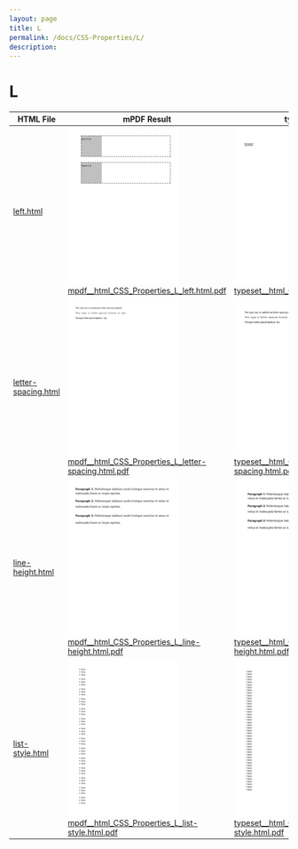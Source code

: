 ```yaml
---
layout: page
title: L
permalink: /docs/CSS-Properties/L/
description: 
---
```


# L
HTML File | mPDF Result | typeset.sh Result | PDFreactor Result
------------- | ------------- | ------------- | -------------
[left.html](/html/CSS%20Properties/L/left.html) | ![](mpdf__html_CSS_Properties_L_left.html.png) [mpdf__html_CSS_Properties_L_left.html.pdf](mpdf__html_CSS_Properties_L_left.html.pdf) | ![](typeset__html_CSS_Properties_L_left.html.png) [typeset__html_CSS_Properties_L_left.html.pdf](typeset__html_CSS_Properties_L_left.html.pdf) | ![](pdfreactor__html_CSS_Properties_L_left.html.png) [pdfreactor__html_CSS_Properties_L_left.html.pdf](pdfreactor__html_CSS_Properties_L_left.html.pdf)
[letter-spacing.html](/html/CSS%20Properties/L/letter-spacing.html) | ![](mpdf__html_CSS_Properties_L_letter-spacing.html.png) [mpdf__html_CSS_Properties_L_letter-spacing.html.pdf](mpdf__html_CSS_Properties_L_letter-spacing.html.pdf) | ![](typeset__html_CSS_Properties_L_letter-spacing.html.png) [typeset__html_CSS_Properties_L_letter-spacing.html.pdf](typeset__html_CSS_Properties_L_letter-spacing.html.pdf) | ![](pdfreactor__html_CSS_Properties_L_letter-spacing.html.png) [pdfreactor__html_CSS_Properties_L_letter-spacing.html.pdf](pdfreactor__html_CSS_Properties_L_letter-spacing.html.pdf)
[line-height.html](/html/CSS%20Properties/L/line-height.html) | ![](mpdf__html_CSS_Properties_L_line-height.html.png) [mpdf__html_CSS_Properties_L_line-height.html.pdf](mpdf__html_CSS_Properties_L_line-height.html.pdf) | ![](typeset__html_CSS_Properties_L_line-height.html.png) [typeset__html_CSS_Properties_L_line-height.html.pdf](typeset__html_CSS_Properties_L_line-height.html.pdf) | ![](pdfreactor__html_CSS_Properties_L_line-height.html.png) [pdfreactor__html_CSS_Properties_L_line-height.html.pdf](pdfreactor__html_CSS_Properties_L_line-height.html.pdf)
[list-style.html](/html/CSS%20Properties/L/list-style.html) | ![](mpdf__html_CSS_Properties_L_list-style.html.png) [mpdf__html_CSS_Properties_L_list-style.html.pdf](mpdf__html_CSS_Properties_L_list-style.html.pdf) | ![](typeset__html_CSS_Properties_L_list-style.html.png) [typeset__html_CSS_Properties_L_list-style.html.pdf](typeset__html_CSS_Properties_L_list-style.html.pdf) | ![](pdfreactor__html_CSS_Properties_L_list-style.html.png) [pdfreactor__html_CSS_Properties_L_list-style.html.pdf](pdfreactor__html_CSS_Properties_L_list-style.html.pdf)
